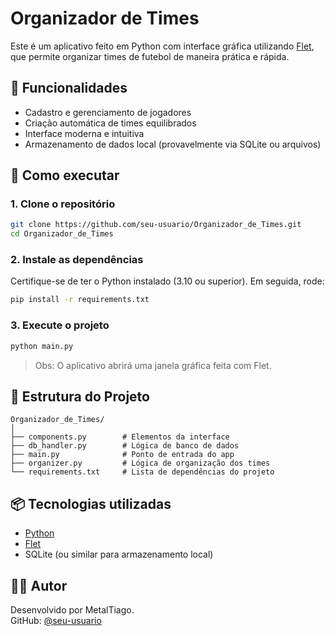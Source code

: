 # Organizador de Times

Este é um aplicativo feito em Python com interface gráfica utilizando [Flet](https://flet.dev/), que permite organizar times de futebol de maneira prática e rápida.

## 🎯 Funcionalidades

- Cadastro e gerenciamento de jogadores
- Criação automática de times equilibrados
- Interface moderna e intuitiva
- Armazenamento de dados local (provavelmente via SQLite ou arquivos)

## 🚀 Como executar

### 1. Clone o repositório

```bash
git clone https://github.com/seu-usuario/Organizador_de_Times.git
cd Organizador_de_Times
```

### 2. Instale as dependências

Certifique-se de ter o Python instalado (3.10 ou superior). Em seguida, rode:

```bash
pip install -r requirements.txt
```

### 3. Execute o projeto

```bash
python main.py
```

> Obs: O aplicativo abrirá uma janela gráfica feita com Flet.

## 📁 Estrutura do Projeto

```
Organizador_de_Times/
│
├── components.py        # Elementos da interface
├── db_handler.py        # Lógica de banco de dados
├── main.py              # Ponto de entrada do app
├── organizer.py         # Lógica de organização dos times
└── requirements.txt     # Lista de dependências do projeto
```

## 📦 Tecnologias utilizadas

- [Python](https://www.python.org/)
- [Flet](https://flet.dev/)
- SQLite (ou similar para armazenamento local)

## 🧑‍💻 Autor

Desenvolvido por MetalTiago.  
GitHub: [@seu-usuario](https://github.com/MetalTiago)

